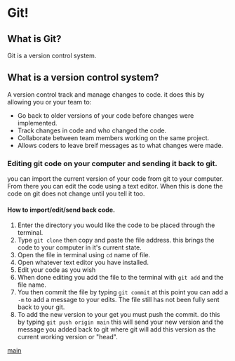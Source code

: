 # Git!  
## What is Git?  
Git is a version control system.  
## What is a version control system?  
A version control track and manage changes to code.  it does this by allowing you or your team to:
* Go back to older versions of your code before changes were implemented. 
* Track changes in code and who changed the code. 
* Collaborate between team members working on the same project.
* Allows coders to leave breif messages as to what changes were made.

### Editing git code on your computer and sending it back to git.
you can import the current version of your code from git to your computer.  From there you can edit the code using a text editor.  When this is done the code on git does not change until you tell it too.  
#### How to import/edit/send back code.
1. Enter the directory you would like the code to be placed through the terminal.
2. Type `git clone` then copy and paste the file address.  this brings the code to your computer in it's current state.
3. Open the file in terminal using `cd` name of file.
4. Open whatever text editor you have installed.
5. Edit your code as you wish
6. When done editing you add the file to the terminal with `git add` and the file name. 
7. You then commit the file by typing `git commit` at this point you can add a `-m` to add a message to your edits. The file still has not been fully sent back to your git.
8. To add the new version to your get you must push the commit.  do this by typing `git push origin main` this will send your new version and the message you added back to git where git will add this version as the current working version or "head".  


[main](reading-notes)
